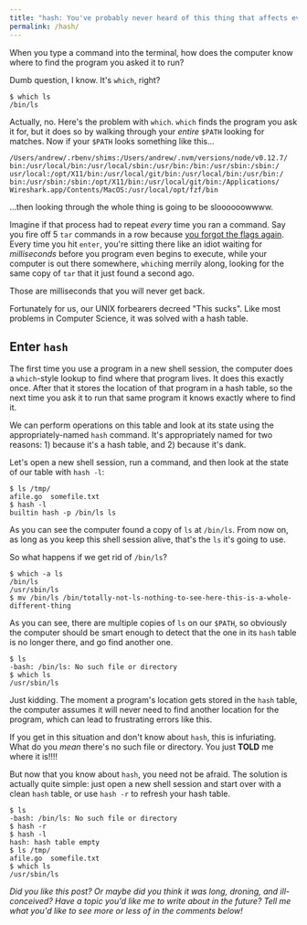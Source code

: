 ```yaml
---
title: "hash: You've probably never heard of this thing that affects every command you've ever typed in a terminal"
permalink: /hash/
---
```


When you type a command into the terminal, how does the computer know where to find the program you asked it to run?

Dumb question, I know. It's `which`, right?

```
$ which ls
/bin/ls
```

Actually, no. Here's the problem with `which`. `which` finds the program you ask it for, but it does so by walking through your *entire* `$PATH` looking for matches. Now if your `$PATH` looks something like this...

```
/Users/andrew/.rbenv/shims:/Users/andrew/.nvm/versions/node/v0.12.7/
bin:/usr/local/bin:/usr/local/sbin:/usr/bin:/bin:/usr/sbin:/sbin:/
usr/local:/opt/X11/bin:/usr/local/git/bin:/usr/local/bin:/usr/bin:/
bin:/usr/sbin:/sbin:/opt/X11/bin:/usr/local/git/bin:/Applications/
Wireshark.app/Contents/MacOS:/usr/local/opt/fzf/bin
```

...then looking through the whole thing is going to be sloooooowwww. 

Imagine if that process had to repeat *every* time you ran a command. Say you fire off 5 `tar` commands in a row because [you forgot the flags again](https://xkcd.com/1168/). Every time you hit `enter`, you're sitting there like an idiot waiting for *milliseconds* before you program even begins to execute, while your computer is out there somewhere, `which`ing merrily along, looking for the same copy of `tar` that it just found a second ago.

Those are milliseconds that you will never get back.

Fortunately for us, our UNIX forbearers decreed "This sucks". Like most problems in Computer Science, it was solved with a hash table.

## Enter `hash`

The first time you use a program in a new shell session, the computer does a `which`-style lookup to find where that program lives. It does this exactly once. After that it stores the location of that program in a hash table, so the next time you ask it to run that same program it knows exactly where to find it. 

We can perform operations on this table and look at its state using the appropriately-named `hash` command. It's appropriately named for two reasons: 1) because it's a hash table, and 2) because it's dank. 

Let's open a new shell session, run a command, and then look at the state of our table with `hash -l`:

```
$ ls /tmp/
afile.go  somefile.txt
$ hash -l
builtin hash -p /bin/ls ls
```

As you can see the computer found a copy of `ls` at `/bin/ls`. From now on, as long as you keep this shell session alive, that's the `ls` it's going to use.

So what happens if we get rid of `/bin/ls`? 

```
$ which -a ls
/bin/ls
/usr/sbin/ls
$ mv /bin/ls /bin/totally-not-ls-nothing-to-see-here-this-is-a-whole-different-thing
```

As you can see, there are multiple copies of `ls` on our `$PATH`, so obviously the computer should be smart enough to detect that the one in its `hash` table is no longer there, and go find another one.

```
$ ls
-bash: /bin/ls: No such file or directory
$ which ls
/usr/sbin/ls
```

Just kidding. The moment a program's location gets stored in the `hash` table, the computer assumes it will never need to find another location for the program, which can lead to frustrating errors like this.

If you get in this situation and don't know about `hash`, this is infuriating. What do you *mean* there's no such file or directory. You just **TOLD** me where it is!!!!

But now that you know about `hash`, you need not be afraid. The solution is actually quite simple: just open a new shell session and start over with a clean `hash` table, or use `hash -r` to refresh your hash table.

```
$ ls
-bash: /bin/ls: No such file or directory
$ hash -r 
$ hash -l
hash: hash table empty
$ ls /tmp/
afile.go  somefile.txt
$ which ls
/usr/sbin/ls
```

*Did you like this post? Or maybe did you think it was long, droning, and ill-conceived? Have a topic you'd like me to write about in the future? Tell me what you'd like to see more or less of in the comments below!*
